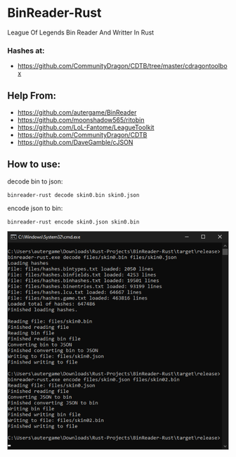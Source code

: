 # BinReader-Rust
League Of Legends Bin Reader And Writter In Rust

### Hashes at:
* https://github.com/CommunityDragon/CDTB/tree/master/cdragontoolbox

## Help From:
* https://github.com/autergame/BinReader
* https://github.com/moonshadow565/ritobin
* https://github.com/LoL-Fantome/LeagueToolkit
* https://github.com/CommunityDragon/CDTB
* https://github.com/DaveGamble/cJSON

## How to use: 

decode bin to json:
```
binreader-rust decode skin0.bin skin0.json
```

encode json to bin: 
```
binreader-rust encode skin0.json skin0.bin
```

![alt text](BinReader-Rust_image.png)